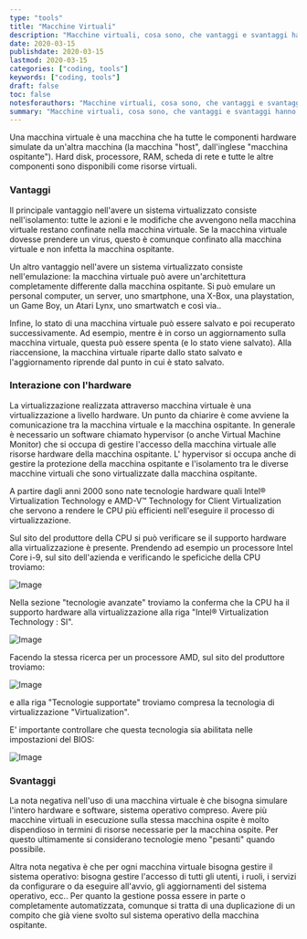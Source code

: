 ```yaml
---
type: "tools"
title: "Macchine Virtuali"
description: "Macchine virtuali, cosa sono, che vantaggi e svantaggi hanno."
date: 2020-03-15
publishdate: 2020-03-15
lastmod: 2020-03-15
categories: ["coding, tools"]
keywords: ["coding, tools"]
draft: false
toc: false
notesforauthors: "Macchine virtuali, cosa sono, che vantaggi e svantaggi hanno."
summary: "Macchine virtuali, cosa sono, che vantaggi e svantaggi hanno."
---
```


Una macchina virtuale è una macchina che ha tutte le componenti hardware simulate da un'altra macchina (la macchina "host", dall'inglese "macchina ospitante"). Hard disk, processore, RAM, scheda di rete e tutte le altre componenti sono disponibili come risorse virtuali.

### Vantaggi

Il principale vantaggio nell'avere un sistema virtualizzato consiste nell'isolamento: tutte le azioni e le modifiche che avvengono nella macchina virtuale restano confinate nella macchina virtuale. Se la macchina virtuale dovesse prendere un virus, questo è comunque confinato alla macchina virtuale e non infetta la macchina ospitante.

Un altro vantaggio nell'avere un sistema virtualizzato consiste nell'emulazione: la macchina virtuale può avere un'architettura completamente differente dalla macchina ospitante. Si può emulare un personal computer, un server, uno smartphone, una X-Box, una playstation, un Game Boy, un Atari Lynx, uno smartwatch e così via..

Infine, lo stato di una macchina virtuale può essere salvato e poi recuperato successivamente. Ad esempio, mentre è in corso un aggiornamento sulla macchina virtuale, questa può essere spenta (e lo stato viene salvato). Alla riaccensione, la macchina virtuale riparte dallo stato salvato e l'aggiornamento riprende dal punto in cui è stato salvato.

### Interazione con l'hardware

La virtualizzazione realizzata attraverso macchina virtuale è una virtualizzazione a livello hardware. Un punto da chiarire è come avviene la comunicazione tra la macchina virtuale e la macchina ospitante. In generale è necessario un software chiamato hypervisor (o anche Virtual Machine Monitor) che si occupa di gestire l'accesso della macchina virtuale alle risorse hardware della macchina ospitante. L' hypervisor si occupa anche di gestire la protezione della macchina ospitante e l'isolamento tra le diverse macchine virtuali che sono virtualizzate dalla macchina ospitante. 

A partire dagli anni 2000 sono nate tecnologie hardware quali Intel® Virtualization Technology e AMD-V™ Technology for Client Virtualization che servono a rendere le CPU più efficienti nell'eseguire il processo di virtualizzazione. 

Sul sito del produttore della CPU si può verificare se il supporto hardware alla virtualizzazione è presente. Prendendo ad esempio un processore Intel Core i-9, sul sito dell'azienda e verificando le speficiche della CPU troviamo:

![Image](/static/coding/tools/VirtualBox-Virtualization-Tech-Intel-Specification.png "VirtualBox - Intel Technology 1")

Nella sezione "tecnologie avanzate" troviamo la conferma che la CPU ha il supporto hardware alla virtualizzazione alla riga "Intel® Virtualization Technology : SI".

![Image](/static/coding/tools/VirtualBox-Virtualization-Tech-Intel-Specification2.png "VirtualBox - Intel Technology 1")

Facendo la stessa ricerca per un processore AMD, sul sito del produttore troviamo:

![Image](/static/coding/tools/VirtualBox-Virtualization-Tech-AMD-Specification.png "VirtualBox - AMD Technology")

e alla riga "Tecnologie supportate" troviamo compresa la tecnologia di virtualizzazione "Virtualization".

E' importante controllare che questa tecnologia sia abilitata nelle impostazioni del BIOS: 

![Image](/static/coding/tools/VirtualMachine-BIOS-Settings.png "VirtualMachine - BIOS settings")

### Svantaggi

La nota negativa nell'uso di una macchina virtuale è che bisogna simulare l'intero hardware e software, sistema operativo compreso. Avere più macchine virtuali in esecuzione sulla stessa macchina ospite è molto dispendioso in termini di risorse necessarie per la macchina ospite. Per questo ultimamente si considerano tecnologie meno "pesanti" quando possibile.

Altra nota negativa è che per ogni macchina virtuale bisogna gestire il sistema operativo: bisogna gestire l'accesso di tutti gli utenti, i ruoli, i servizi da configurare o da eseguire all'avvio, gli aggiornamenti del sistema operativo, ecc.. Per quanto la gestione possa essere in parte o completamente automatizzata, comunque si tratta di una duplicazione di un compito che già viene svolto sul sistema operativo della macchina ospitante.
